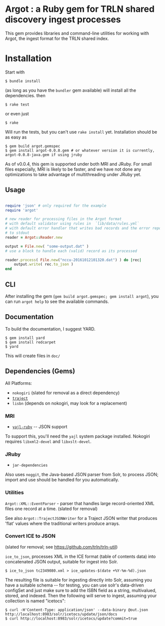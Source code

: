 # Argot : a Ruby gem for TRLN shared discovery ingest processes

This gem provides libraries and command-line utilities for working with Argot, the ingest format for
the TRLN shared index.

# Installation

Start with

    $ bundle install

(as long as you have the `bundler` gem available) will install all the dependencies. then


    $ rake test

or even just

    $ rake

Will run the tests, but you can't use `rake install` yet.  Installation should be as easy as

    $ gem build argot.gemspec
    $ gem install argot-0.0.8.gem # or whatever version it is currently, argot-0.0.8-java.gem if using jruby

As of v0.0.4, this gem is supported under both MRI and JRuby.  For small files
especially, MRI is likely to be faster, and we have not
done any optimizations to take advantage of multithreading under JRuby yet.

## Usage 
```ruby

require 'json' # only required for the example
require 'argot'

# new reader for processing files in the Argot format
# with default validator using rules in  `lib/data/rules.yml`
# with default error handler that writes bad records and the error report
# to stdout
reader = Argot::Reader.new

output = File.new( "some-output.dat" ) 
# use a block to handle each (valid) record as its processed

reader.process( File.new("nccu-20161012101320.dat") ) do |rec|
    output.write( rec.to_json )
end
```
## CLI

After installing the gem (`gem build argot.gemspec; gem install argot`), you can run `argot help` to see the available commands.

## Documentation

To build the documentation, I suggest YARD.  

    $ gem install yard
    $ gem install redcarpet
    $ yard

This will create files in `doc/`

## Dependencies (Gems)

All Platforms:

 * `nokogiri` (slated for removal as a direct dependency)
 * [`traject`](https://github.com/traject/traject)
 * `lisbn` (depends on nokogiri, may look for a replacement)

### MRI

 * [`yajl-ruby`](https://github.com/brianmario/yajl-ruby) -- JSON support
 
To support this, you'll need the `yajl` system package installed. Nokogiri
requires `libxml2-devel` and `libxslt-devel`.

### JRuby

 * `jar-dependencies` 

Also uses `noggit`, the Java-based JSON parser from Solr, to process JSON; import and use should be handled for you automatically.

### Utilities

`Argot::XML::EventParser` - parser that handles large record-oriented XML files
one record at a time.  (slated for removal)
 
See also `Argot::TrajectJSONWriter` for a Traject JSON writer that produces
'flat' values where the traditional writers produce arrays.

### Convert ICE to JSON

(slated for removal; see https://github.com/trln/trln-util)

 `ice_to_json`, processes XML in
the ICE format (table of contents data) into concatenated JSON output, suitable
for ingest into Solr.

    $ ice_to_json tc2349080.xml > ice_updates-$(date +%Y-%m-%d).json

The resulting file is suitable for ingesting directly into Solr, assuming you
have a suitable schema -- for testing, you can use solr's data-driven configSet and just make sure to add the ISBN field as a string, multivalued, stored, and indexed.  Then the following will serve to ingest, assuming your collection is named "icetocs":

    $ curl -H'Content-Type: application/json' --data-binary @out.json http://localhost:8983/solr/icetocs/update/json/docs
    $ curl http://localhost:8983/solr/icetocs/update?commit=true
